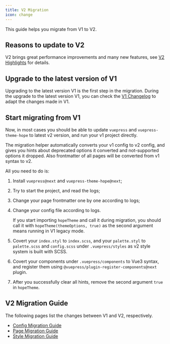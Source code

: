 ```yaml
---
title: V2 Migration
icon: change
---
```


This guide helps you migrate from V1 to V2.

<!-- more -->

## Reasons to update to V2

V2 brings great performance improvements and many new features, see [V2 Highlights](./highlight.md) for details.

## Upgrade to the latest version of V1

Upgrading to the latest version V1 is the first step in the migration. During the upgrade to the latest version V1, you can check the [V1 Changelog](https://vuepress-theme-hope.github.io/v1/changelog.html) to adapt the changes made in V1.

## Start migrating from V1

Now, in most cases you should be able to update `vuepress` and `vuepress-theme-hope` to latest v2 version, and run your v1 project directly.

The migration helper automatically converts your v1 config to v2 config, and gives you hints about deprecated options it converted and not-supported options it dropped. Also frontmatter of all pages will be converted from v1 syntax to v2.

All you need to do is:

1. Install `vuepress@next` and `vuepress-theme-hope@next`;

1. Try to start the project, and read the logs;

1. Change your page frontmatter one by one according to logs;

1. Change your config file according to logs.

   If you start importing `hopeTheme` and call it during migration, you should call it with `hopeTheme(themeOptions, true)` as the second argument means running in V1 legacy mode.

1. Covert your `index.styl` to `index.scss`, and your `palette.styl` to `palette.scss` and `config.scss` under `.vuepress/styles` as v2 style system is built with SCSS.

1. Covert your components under `.vuepress/components` to Vue3 syntax, and register them using `@vuepress/plugin-register-components@next` plugin.

1. After you successfully clear all hints, remove the second argument `true` in `hopeTheme`.

## V2 Migration Guide

The following pages list the changes between V1 and V2, respectively.

- [Config Migration Guide](config.md)
- [Page Migration Guide](page.md)
- [Style Migration Guide](style.md)
